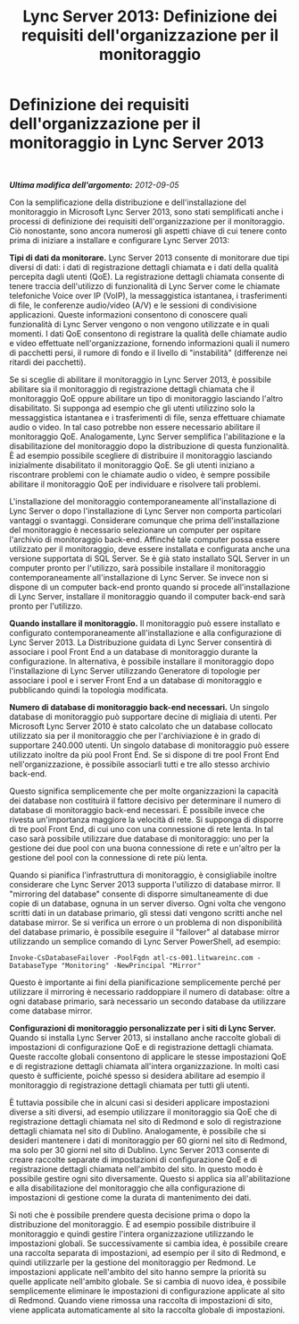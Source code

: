 ﻿---
title: "Lync Server 2013: Definizione dei requisiti dell'organizzazione per il monitoraggio"
TOCTitle: Definizione dei requisiti dell'organizzazione per il monitoraggio
ms:assetid: d587ff04-9af6-4ac1-ad42-076e7a40ac75
ms:mtpsurl: https://technet.microsoft.com/it-it/library/JJ205284(v=OCS.15)
ms:contentKeyID: 49887777
ms.date: 08/24/2015
mtps_version: v=OCS.15
ms.translationtype: HT
---

# Definizione dei requisiti dell'organizzazione per il monitoraggio in Lync Server 2013

 

_**Ultima modifica dell'argomento:** 2012-09-05_

Con la semplificazione della distribuzione e dell'installazione del monitoraggio in Microsoft Lync Server 2013, sono stati semplificati anche i processi di definizione dei requisiti dell'organizzazione per il monitoraggio. Ciò nonostante, sono ancora numerosi gli aspetti chiave di cui tenere conto prima di iniziare a installare e configurare Lync Server 2013:

**Tipi di dati da monitorare.** Lync Server 2013 consente di monitorare due tipi diversi di dati: i dati di registrazione dettagli chiamata e i dati della qualità percepita dagli utenti (QoE). La registrazione dettagli chiamata consente di tenere traccia dell'utilizzo di funzionalità di Lync Server come le chiamate telefoniche Voice over IP (VoIP), la messaggistica istantanea, i trasferimenti di file, le conferenze audio/video (A/V) e le sessioni di condivisione applicazioni. Queste informazioni consentono di conoscere quali funzionalità di Lync Server vengono o non vengono utilizzate e in quali momenti. I dati QoE consentono di registrare la qualità delle chiamate audio e video effettuate nell'organizzazione, fornendo informazioni quali il numero di pacchetti persi, il rumore di fondo e il livello di "instabilità" (differenze nei ritardi dei pacchetti).

Se si sceglie di abilitare il monitoraggio in Lync Server 2013, è possibile abilitare sia il monitoraggio di registrazione dettagli chiamata che il monitoraggio QoE oppure abilitare un tipo di monitoraggio lasciando l'altro disabilitato. Si supponga ad esempio che gli utenti utilizzino solo la messaggistica istantanea e i trasferimenti di file, senza effettuare chiamate audio o video. In tal caso potrebbe non essere necessario abilitare il monitoraggio QoE. Analogamente, Lync Server semplifica l'abilitazione e la disabilitazione del monitoraggio dopo la distribuzione di questa funzionalità. È ad esempio possibile scegliere di distribuire il monitoraggio lasciando inizialmente disabilitato il monitoraggio QoE. Se gli utenti iniziano a riscontrare problemi con le chiamate audio o video, è sempre possibile abilitare il monitoraggio QoE per individuare e risolvere tali problemi.

L'installazione del monitoraggio contemporaneamente all'installazione di Lync Server o dopo l'installazione di Lync Server non comporta particolari vantaggi o svantaggi. Considerare comunque che prima dell'installazione del monitoraggio è necessario selezionare un computer per ospitare l'archivio di monitoraggio back-end. Affinché tale computer possa essere utilizzato per il monitoraggio, deve essere installata e configurata anche una versione supportata di SQL Server. Se è già stato installato SQL Server in un computer pronto per l'utilizzo, sarà possibile installare il monitoraggio contemporaneamente all'installazione di Lync Server. Se invece non si dispone di un computer back-end pronto quando si procede all'installazione di Lync Server, installare il monitoraggio quando il computer back-end sarà pronto per l'utilizzo.

**Quando installare il monitoraggio.** Il monitoraggio può essere installato e configurato contemporaneamente all'installazione e alla configurazione di Lync Server 2013. La Distribuzione guidata di Lync Server consentirà di associare i pool Front End a un database di monitoraggio durante la configurazione. In alternativa, è possibile installare il monitoraggio dopo l'installazione di Lync Server utilizzando Generatore di topologie per associare i pool e i server Front End a un database di monitoraggio e pubblicando quindi la topologia modificata.

**Numero di database di monitoraggio back-end necessari.** Un singolo database di monitoraggio può supportare decine di migliaia di utenti. Per Microsoft Lync Server 2010 è stato calcolato che un database collocato utilizzato sia per il monitoraggio che per l'archiviazione è in grado di supportare 240.000 utenti. Un singolo database di monitoraggio può essere utilizzato inoltre da più pool Front End. Se si dispone di tre pool Front End nell'organizzazione, è possibile associarli tutti e tre allo stesso archivio back-end.

Questo significa semplicemente che per molte organizzazioni la capacità dei database non costituirà il fattore decisivo per determinare il numero di database di monitoraggio back-end necessari. È possibile invece che rivesta un'importanza maggiore la velocità di rete. Si supponga di disporre di tre pool Front End, di cui uno con una connessione di rete lenta. In tal caso sarà possibile utilizzare due database di monitoraggio: uno per la gestione dei due pool con una buona connessione di rete e un'altro per la gestione del pool con la connessione di rete più lenta.

Quando si pianifica l'infrastruttura di monitoraggio, è consigliabile inoltre considerare che Lync Server 2013 supporta l'utilizzo di database mirror. Il "mirroring del database" consente di disporre simultaneamente di due copie di un database, ognuna in un server diverso. Ogni volta che vengono scritti dati in un database primario, gli stessi dati vengono scritti anche nel database mirror. Se si verifica un errore o un problema di non disponibilità del database primario, è possibile eseguire il "failover" al database mirror utilizzando un semplice comando di Lync Server PowerShell, ad esempio:

    Invoke-CsDatabaseFailover -PoolFqdn atl-cs-001.litwareinc.com -DatabaseType "Monitoring" -NewPrincipal "Mirror"

Questo è importante ai fini della pianificazione semplicemente perché per utilizzare il mirroring è necessario raddoppiare il numero di database: oltre a ogni database primario, sarà necessario un secondo database da utilizzare come database mirror.

**Configurazioni di monitoraggio personalizzate per i siti di Lync Server.** Quando si installa Lync Server 2013, si installano anche raccolte globali di impostazioni di configurazione QoE e di registrazione dettagli chiamata. Queste raccolte globali consentono di applicare le stesse impostazioni QoE e di registrazione dettagli chiamata all'intera organizzazione. In molti casi questo è sufficiente, poiché spesso si desidera abilitare ad esempio il monitoraggio di registrazione dettagli chiamata per tutti gli utenti.

È tuttavia possibile che in alcuni casi si desideri applicare impostazioni diverse a siti diversi, ad esempio utilizzare il monitoraggio sia QoE che di registrazione dettagli chiamata nel sito di Redmond e solo di registrazione dettagli chiamata nel sito di Dublino. Analogamente, è possibile che si desideri mantenere i dati di monitoraggio per 60 giorni nel sito di Redmond, ma solo per 30 giorni nel sito di Dublino. Lync Server 2013 consente di creare raccolte separate di impostazioni di configurazione QoE e di registrazione dettagli chiamata nell'ambito del sito. In questo modo è possibile gestire ogni sito diversamente. Questo si applica sia all'abilitazione e alla disabilitazione del monitoraggio che alla configurazione di impostazioni di gestione come la durata di mantenimento dei dati.

Si noti che è possibile prendere questa decisione prima o dopo la distribuzione del monitoraggio. È ad esempio possibile distribuire il monitoraggio e quindi gestire l'intera organizzazione utilizzando le impostazioni globali. Se successivamente si cambia idea, è possibile creare una raccolta separata di impostazioni, ad esempio per il sito di Redmond, e quindi utilizzarle per la gestione del monitoraggio per Redmond. Le impostazioni applicate nell'ambito del sito hanno sempre la priorità su quelle applicate nell'ambito globale. Se si cambia di nuovo idea, è possibile semplicemente eliminare le impostazioni di configurazione applicate al sito di Redmond. Quando viene rimossa una raccolta di impostazioni di sito, viene applicata automaticamente al sito la raccolta globale di impostazioni.

